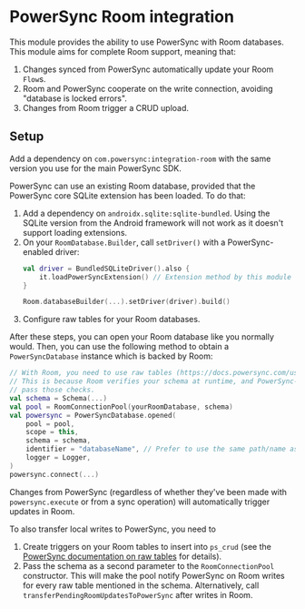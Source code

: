 # PowerSync Room integration

This module provides the ability to use PowerSync with Room databases. This module aims for complete
Room support, meaning that:

1. Changes synced from PowerSync automatically update your Room `Flow`s.
2. Room and PowerSync cooperate on the write connection, avoiding "database is locked errors".
3. Changes from Room trigger a CRUD upload.

## Setup

Add a dependency on `com.powersync:integration-room` with the same version you use for the main
PowerSync SDK.

PowerSync can use an existing Room database, provided that the PowerSync core SQLite extension has
been loaded. To do that:

1. Add a dependency on `androidx.sqlite:sqlite-bundled`. Using the SQLite version from the Android
   framework will not work as it doesn't support loading extensions.
2. On your `RoomDatabase.Builder`, call `setDriver()` with a PowerSync-enabled driver: 
    ```Kotlin
    val driver = BundledSQLiteDriver().also {
        it.loadPowerSyncExtension() // Extension method by this module
    }
    
    Room.databaseBuilder(...).setDriver(driver).build()
    ```
3. Configure raw tables for your Room databases.

After these steps, you can open your Room database like you normally would. Then, you can use the
following method to obtain  a `PowerSyncDatabase` instance which is backed by Room:

```Kotlin
// With Room, you need to use raw tables (https://docs.powersync.com/usage/use-case-examples/raw-tables).
// This is because Room verifies your schema at runtime, and PowerSync-managed views will not
// pass those checks.
val schema = Schema(...)
val pool = RoomConnectionPool(yourRoomDatabase, schema)
val powersync = PowerSyncDatabase.opened(
    pool = pool,
    scope = this,
    schema = schema,
    identifier = "databaseName", // Prefer to use the same path/name as your Room database
    logger = Logger,
)
powersync.connect(...)
```

Changes from PowerSync (regardless of whether they've been made with `powersync.execute` or from a
sync operation) will automatically trigger updates in Room.

To also transfer local writes to PowerSync, you need to

1. Create triggers on your Room tables to insert into `ps_crud` (see the
   [PowerSync documentation on raw tables](https://docs.powersync.com/usage/use-case-examples/raw-tables#capture-local-writes-with-triggers)
   for details).
2. Pass the schema as a second parameter to the `RoomConnectionPool` constructor. This will make the
   pool notify PowerSync on Room writes for every raw table mentioned in the schema.
   Alternatively, call `transferPendingRoomUpdatesToPowerSync` after writes in Room.
